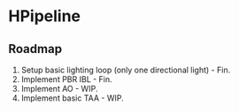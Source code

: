 # HPipeline
## Roadmap
1. Setup basic lighting loop (only one directional light) - Fin.
2. Implement PBR IBL - Fin.
3. Implement AO - WIP.
4. Implement basic TAA - WIP.

